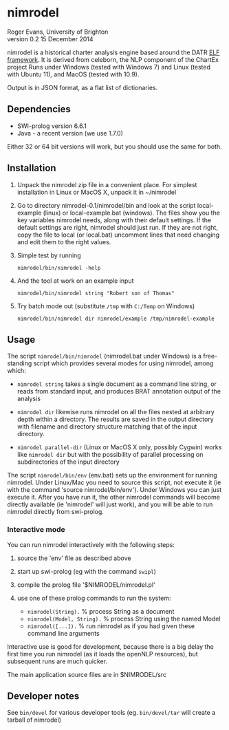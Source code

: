 # nimrodel

Roger Evans, University of Brighton<br/>
version 0.2  15 December 2014

nimrodel is a historical charter analysis engine based around the
DATR [ELF framework][elf].  It is derived from celeborn, the NLP
component of the ChartEx project Runs under Windows (tested with Windows
7) and Linux (tested with Ubuntu 11), and MacOS (tested with 10.9).

Output is in JSON format, as a flat list of dictionaries.

## Dependencies

* SWI-prolog version 6.6.1
* Java - a recent version (we use 1.7.0)

Either 32 or 64 bit versions will work, but you should use the same for
both.

## Installation

1.    Unpack the nimrodel zip file in a convenient place. For simplest
      installation in Linux or MacOS X, unpack it in ~/nimrodel

2.    Go to directory nimrodel-0.1/nimrodel/bin and look at the script
      local-example (linux) or local-example.bat (windows). The files
      show you the key variables nimrodel needs, along with their
      default settings. If the default settings are right, nimrodel
      should just run. If they are not right, copy the file to local (or
      local.bat) uncomment lines that need changing and edit them to the
      right values.

3.    Simple test by running

          nimrodel/bin/nimrodel -help

4.    And the tool at work on an example input

          nimrodel/bin/nimrodel string "Robert son of Thomas"

5.    Try batch mode out (substitute `/tmp` with `C:/Temp` on Windows)

          nimrodel/bin/nimrodel dir nimrodel/example /tmp/nimrodel-example

## Usage

The script `nimrodel/bin/nimrodel` (nimrodel.bat under Windows) is a
free-standing script which provides several modes for using nimrodel,
among which:

* `nimrodel string` takes a single document as a command line string, or
  reads from standard input, and produces BRAT annotation output of the
  analysis

* `nimrodel dir` likewise runs nimrodel on all the files nested at
  arbitrary depth within a directory. The results are saved in the
  output directory with filename and directory structure matching that
  of the input directory.

* `nimrodel parallel-dir` (Linux or MacOS X only, possibly Cygwin)
  works like `nimrodel dir` but with the possibility of parallel
  processing on subdirectories of the input directory

The script `nimrodel/bin/env` (env.bat) sets up the
environment for running nimrodel.  Under Linux/Mac you need to source
this script, not execute it (ie with the command 'source
nimrodel/bin/env').  Under Windows you can just execute it.
After you have run it, the other nimrodel commands will become directly
available (ie 'nimrodel' will just work), and you will be able to run
nimrodel directly from swi-prolog.

### Interactive mode

You can run nimrodel interactively with the following steps:

1. source the 'env' file as described above
2. start up swi-prolog (eg with the command `swipl`)
3. compile the prolog file '$NIMRODEL/nimrodel.pl'
4. use one of these prolog commands to run the system:

   * `nimrodel(String).`           % process String as a document
   * `nimrodel(Model, String).`    % process String using the named Model
   * `nimrodel([...]).`            % run nimrodel as if you had given these command line arguments

Interactive use is good for development, because there is a big delay the first time you run nimrodel 
(as it loads the openNLP resources), but subsequent runs are much quicker.

The main application source files are in $NIMRODEL/src

## Developer notes

See `bin/devel` for various developer tools (eg. `bin/devel/tar` will
create a tarball of nimrodel)


[elf]: https://github.com/datr-project/elf

